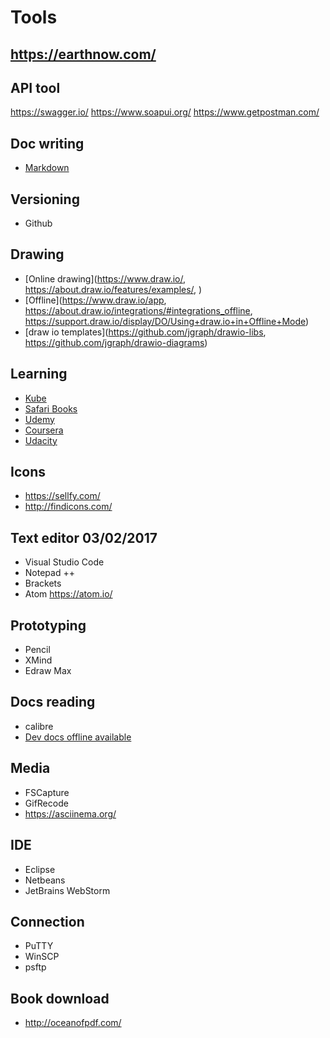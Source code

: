 # Tools


## https://earthnow.com/

## API tool

https://swagger.io/
https://www.soapui.org/
https://www.getpostman.com/
## Doc writing

* [Markdown](https://daringfireball.net/projects/markdown/syntax)

## Versioning

* Github

## Drawing

* [Online drawing](https://www.draw.io/, https://about.draw.io/features/examples/, )
* [Offline](https://www.draw.io/app, https://about.draw.io/integrations/#integrations_offline, https://support.draw.io/display/DO/Using+draw.io+in+Offline+Mode)
* [draw io templates](https://github.com/jgraph/drawio-libs, https://github.com/jgraph/drawio-diagrams)
## Learning

* [Kube](https://kubernetes.io/)
* [Safari Books](http://www.safaribooksonline.com)
* [Udemy](https://www.udemy.com/)
* [Coursera](https://www.coursera.org/)
* [Udacity](https://www.udacity.com)

## Icons

* https://sellfy.com/
* http://findicons.com/

## Text editor 03/02/2017

* Visual Studio Code
* Notepad ++
* Brackets
* Atom https://atom.io/

## Prototyping

* Pencil
* XMind
* Edraw Max

## Docs reading

* calibre
* [Dev docs offline available](http://devdocs.io/)

## Media

* FSCapture
* GifRecode
* https://asciinema.org/

## IDE

* Eclipse
* Netbeans
* JetBrains WebStorm

## Connection

* PuTTY
* WinSCP
* psftp

## Book download

* http://oceanofpdf.com/
